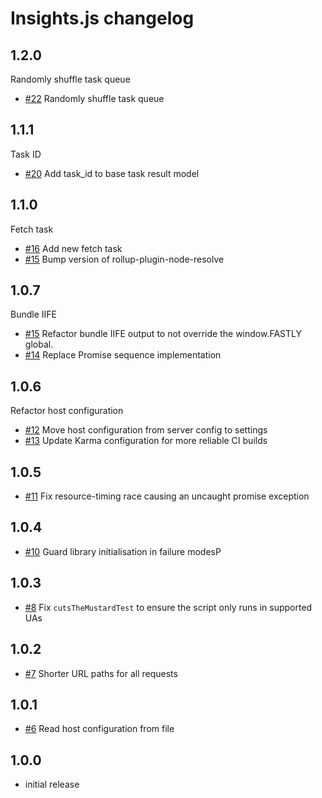 # Insights.js changelog

## 1.2.0
Randomly shuffle task queue
- [#22](https://github.com/fastly/insights.js/pull/22) Randomly shuffle task queue

## 1.1.1
Task ID
- [#20](https://github.com/fastly/insights.js/pull/20) Add task_id to base task result model

## 1.1.0
Fetch task
- [#16](https://github.com/fastly/insights.js/pull/16) Add new fetch task
- [#15](https://github.com/fastly/insights.js/pull/16) Bump version of rollup-plugin-node-resolve

## 1.0.7
Bundle IIFE
- [#15](https://github.com/fastly/insights.js/pull/15) Refactor bundle IIFE output to not override the window.FASTLY global.
- [#14](https://github.com/fastly/insights.js/pull/14) Replace Promise sequence implementation

## 1.0.6
Refactor host configuration
- [#12](https://github.com/fastly/insights.js/pull/12) Move host configuration from server config to settings
- [#13](https://github.com/fastly/insights.js/pull/13) Update Karma configuration for more reliable CI builds

## 1.0.5

- [#11](https://github.com/fastly/insights.js/pull/11) Fix resource-timing race causing an uncaught promise exception

## 1.0.4

- [#10](https://github.com/fastly/insights.js/pull/10) Guard library initialisation in failure modesP

## 1.0.3

- [#8](https://github.com/fastly/insights.js/pull/8) Fix `cutsTheMustardTest` to ensure the script only runs in supported UAs

## 1.0.2

- [#7](https://github.com/fastly/insights.js/pull/7) Shorter URL paths for all requests

## 1.0.1

- [#6](https://github.com/fastly/insights.js/pull/6) Read host configuration from file

## 1.0.0

- initial release
